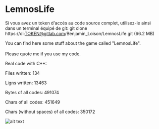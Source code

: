 # LemnosLife

Si vous avez un token d'accès au code source complet, utilisez-le ainsi dans un terminal équipé de git: git clone https://di:TOKEN@gitlab.com/Benjamin_Loison/LemnosLife.git (66.2 MB)

You can find here some stuff about the game called "LemnosLife".<br/><br/>
Please quote me if you use my code.

Real code with C++:

Files written: 134

Ligns written: 13463

Bytes of all codes: 491074

Chars of all codes: 451649

Chars (without spaces) of all codes: 350172

![alt text](https://lemnoslife.com/Website/Media/Pictures/1.png)
